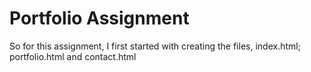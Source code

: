 # Portfolio Assignment

So for this assignment, I first started with creating the files, index.html; portfolio.html and contact.html
